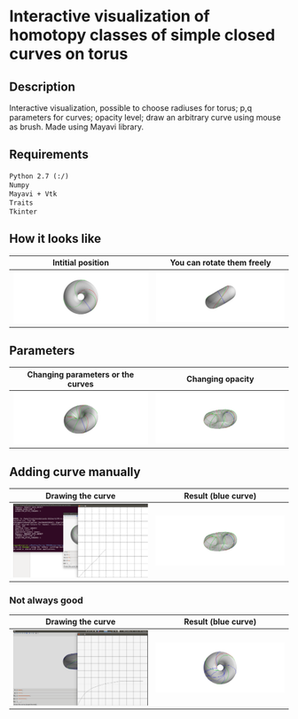 # Interactive visualization of homotopy classes of simple closed curves on torus

## Description
Interactive visualization, possible to choose radiuses for torus;  p,q parameters for curves; opacity level; draw an arbitrary curve using mouse as brush. Made using Mayavi library. 

## Requirements
```
Python 2.7 (:/)
Numpy
Mayavi + Vtk
Traits
Tkinter
```

## How it looks like

Intitial position             |  You can rotate them freely
:-------------------------:|:-------------------------:
![](https://github.com/ttaggg/torus/blob/master/images/snapshot.png)  |  ![](https://github.com/ttaggg/torus/blob/master/images/snapshot1.png)


## Parameters

Changing parameters or the curves             |  Changing opacity
:-------------------------:|:-------------------------:
![](https://github.com/ttaggg/torus/blob/master/images/snapshot2.png)  |  ![](https://github.com/ttaggg/torus/blob/master/images/snapshot3.png)


## Adding curve manually

  Drawing the curve    |  Result (blue curve)
:-------------------------:|:-------------------------:
![](https://github.com/ttaggg/torus/blob/master/images/tksnap1.png)  |  ![](https://github.com/ttaggg/torus/blob/master/images/snapshot3.png)

### Not always good

  Drawing the curve    |  Result (blue curve)
:-------------------------:|:-------------------------:
![](https://github.com/ttaggg/torus/blob/master/images/tksnap2.png)  |  ![](https://github.com/ttaggg/torus/blob/master/images/snapshot6.png)


